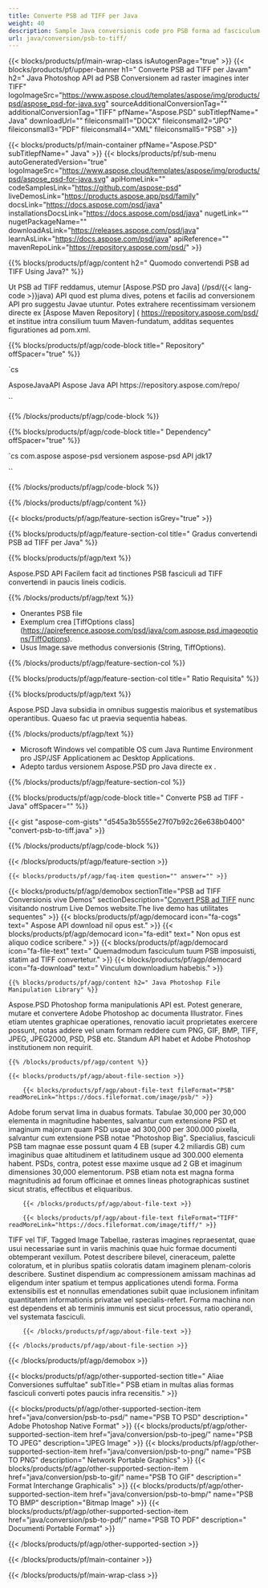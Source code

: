 ```yaml
---
title: Converte PSB ad TIFF per Java
weight: 40
description: Sample Java conversionis code pro PSB forma ad fasciculum TIFF. Hoc exemplo utere codice ad PSB ad TIFF convertendi in applicatione qualibet interretiali vel Desktop Java subnixa.
url: java/conversion/psb-to-tiff/
---
```


{{< blocks/products/pf/main-wrap-class isAutogenPage="true" >}}
{{< blocks/products/pf/upper-banner h1=" Converte PSB ad TIFF per Javam" h2=" Java Photoshop API ad PSB Conversionem ad raster imagines inter TIFF" logoImageSrc="https://www.aspose.cloud/templates/aspose/img/products/psd/aspose_psd-for-java.svg" sourceAdditionalConversionTag="" additionalConversionTag="TIFF" pfName="Aspose.PSD" subTitlepfName=" Java" downloadUrl="" fileiconsmall1="DOCX" fileiconsmall2="JPG" fileiconsmall3="PDF" fileiconsmall4="XML" fileiconsmall5="PSB" >}}

{{< blocks/products/pf/main-container pfName="Aspose.PSD" subTitlepfName=" Java" >}}
{{< blocks/products/pf/sub-menu autoGeneratedVersion="true" logoImageSrc="https://www.aspose.cloud/templates/aspose/img/products/psd/aspose_psd-for-java.svg" apiHomeLink="" codeSamplesLink="https://github.com/aspose-psd" liveDemosLink="https://products.aspose.app/psd/family" docsLink="https://docs.aspose.com/psd/java" installationsDocsLink="https://docs.aspose.com/psd/java" nugetLink="" nugetPackageName="" downloadAsLink="https://releases.aspose.com/psd/java" learnAsLink="https://docs.aspose.com/psd/java" apiReference="" mavenRepoLink="https://repository.aspose.com/psd/" >}}

{{% blocks/products/pf/agp/content h2=" Quomodo convertendi PSB ad TIFF Using Java?" %}}

 Ut PSB ad TIFF reddamus, utemur
 [Aspose.PSD pro Java] (/psd/{{< lang-code >}}java)
 API quod est pluma dives, potens et facilis ad conversionem API pro suggestu Javae utuntur. Potes extrahere recentissimam versionem directe ex
 [Aspose Maven Repository] ( https://repository.aspose.com/psd/
 et institue intra consilium tuum Maven-fundatum, additas sequentes figurationes ad pom.xml.

{{% blocks/products/pf/agp/code-block title=" Repository" offSpacer="true" %}}

`cs

<repository>
<id>AsposeJavaAPI</id>
<name>Aspose Java API</name>
<url> https://repository.aspose.com/repo/</url>
</repository>

``

{{% /blocks/products/pf/agp/code-block %}}

{{% blocks/products/pf/agp/code-block title=" Dependency" offSpacer="true" %}}

`cs
<dependency>
<groupId>com.aspose</groupId>
<artifactId>aspose-psd</artifactId>
<version> versionem aspose-psd API</version>
<classifier>jdk17</classifier>
</dependency>

``

{{% /blocks/products/pf/agp/code-block %}}

{{% /blocks/products/pf/agp/content %}}

{{< blocks/products/pf/agp/feature-section isGrey="true" >}}

{{% blocks/products/pf/agp/feature-section-col title=" Gradus convertendi PSB ad TIFF per Java" %}}

{{% blocks/products/pf/agp/text %}}

 Aspose.PSD API Facilem facit ad tinctiones PSB fasciculi ad TIFF convertendi in paucis lineis codicis.

{{% /blocks/products/pf/agp/text %}}

- Onerantes PSB file
- Exemplum crea [TiffOptions class] (https://apireference.aspose.com/psd/java/com.aspose.psd.imageoptions/TiffOptions).
- Usus Image.save methodus conversionis (String, TiffOptions).

{{% /blocks/products/pf/agp/feature-section-col %}}

{{% blocks/products/pf/agp/feature-section-col title=" Ratio Requisita" %}}

{{% blocks/products/pf/agp/text %}}

 Aspose.PSD Java subsidia in omnibus suggestis maioribus et systematibus operantibus. Quaeso fac ut praevia sequentia habeas.

{{% /blocks/products/pf/agp/text %}}

- Microsoft Windows vel compatible OS cum Java Runtime Environment pro JSP/JSF Applicationem ac Desktop Applications.
- Adepto tardus versionem Aspose.PSD pro Java directe ex
 .

{{% /blocks/products/pf/agp/feature-section-col %}}

{{% blocks/products/pf/agp/code-block title=" Converte PSB ad TIFF - Java" offSpacer="" %}}

{{< gist "aspose-com-gists" "d545a3b5555e27f07b92c26e638b0400" "convert-psb-to-tiff.java" >}}

{{% /blocks/products/pf/agp/code-block %}}

{{< /blocks/products/pf/agp/feature-section >}}

    {{< blocks/products/pf/agp/faq-item question="" answer="" >}}
 

<!-- aboutfile Starts -->

{{< blocks/products/pf/agp/demobox sectionTitle="PSB ad TIFF Conversionis vive Demos" sectionDescription="[Convert PSB ad TIFF](https://products.aspose.app/psd/conversion/psb-to-tiff) nunc visitando nostrum Live Demos website.The live demo has utilitates sequentes" >}}
        {{< blocks/products/pf/agp/democard icon="fa-cogs" text=" Aspose API download nil opus est." >}}
        {{< blocks/products/pf/agp/democard icon="fa-edit" text=" Non opus est aliquo codice scribere." >}}
        {{< blocks/products/pf/agp/democard icon="fa-file-text" text=" Quemadmodum fasciculum tuum PSB imposuisti, statim ad TIFF convertetur." >}}
        {{< blocks/products/pf/agp/democard icon="fa-download" text=" Vinculum downloadium habebis." >}}

    {{% blocks/products/pf/agp/content h2=" Java Photoshop File Manipulation Library" %}}

 Aspose.PSD Photoshop forma manipulationis API est. Potest generare, mutare et convertere Adobe Photoshop ac documenta Illustrator. Fines etiam utentes graphicae operationes, renovatio iacuit proprietates exercere possunt, notas addere vel unam formam reddere cum PNG, GIF, BMP, TIFF, JPEG, JPEG2000, PSD, PSB etc. Standum API habet et Adobe Photoshop institutionem non requirit.



    {{% /blocks/products/pf/agp/content %}}

    {{< blocks/products/pf/agp/about-file-section >}}

        {{< blocks/products/pf/agp/about-file-text fileFormat="PSB" readMoreLink="https://docs.fileformat.com/image/psb/" >}}

Adobe forum servat lima in duabus formats. Tabulae 30,000 per 30,000 elementa in magnitudine habentes, salvantur cum extensione PSD et imaginum majorum quam PSD usque ad 300,000 per 300.000 pixella, salvantur cum extensione PSB notae "Photoshop Big". Specialius, fasciculi PSB tam magnae esse possunt quam 4 EB (super 4.2 miliardis GB) cum imaginibus quae altitudinem et latitudinem usque ad 300.000 elementa habent. PSDs, contra, potest esse maxime usque ad 2 GB et imaginum dimensiones 30,000 elementorum. PSB etiam nota est magna forma magnitudinis ad forum officinae et omnes lineas photographicas sustinet sicut stratis, effectibus et eliquaribus.


        {{< /blocks/products/pf/agp/about-file-text >}}

        {{< blocks/products/pf/agp/about-file-text fileFormat="TIFF" readMoreLink="https://docs.fileformat.com/image/tiff/" >}}

TIFF vel TIF, Tagged Image Tabellae, rasteras imagines repraesentat, quae usui necessariae sunt in variis machinis quae huic formae documenti obtemperant vexillum. Potest describere bilevel, cineraceum, palette coloratum, et in pluribus spatiis coloratis datam imaginem plenam-coloris describere. Sustinet dispendium ac compressionem amissam machinas ad eligendum inter spatium et tempus applicationes utendi forma. Forma extensibilis est et nonnullas emendationes subiit quae inclusionem infinitam quantitatem informationis privatae vel specialis-refert. Forma machina non est dependens et ab terminis immunis est sicut processus, ratio operandi, vel systemata fasciculi.


        {{< /blocks/products/pf/agp/about-file-text >}}

    {{< /blocks/products/pf/agp/about-file-section >}}

{{< /blocks/products/pf/agp/demobox >}}

<!-- aboutfile Ends -->

{{< blocks/products/pf/agp/other-supported-section title=" Aliae Conversiones suffultae" subTitle=" PSB etiam in multas alias formas fasciculi converti potes paucis infra recensitis." >}}

{{< blocks/products/pf/agp/other-supported-section-item href="java/conversion/psb-to-psd/" name="PSB TO PSD" description=" Adobe Photoshop Native Format" >}}
{{< blocks/products/pf/agp/other-supported-section-item href="java/conversion/psb-to-jpeg/" name="PSB TO JPEG" description="JPEG Image" >}}
{{< blocks/products/pf/agp/other-supported-section-item href="java/conversion/psb-to-png/" name="PSB TO PNG" description=" Network Portable Graphics" >}}
{{< blocks/products/pf/agp/other-supported-section-item href="java/conversion/psb-to-gif/" name="PSB TO GIF" description=" Format Interchange Graphicalis" >}}
{{< blocks/products/pf/agp/other-supported-section-item href="java/conversion/psb-to-bmp/" name="PSB TO BMP" description="Bitmap Image" >}}
{{< blocks/products/pf/agp/other-supported-section-item href="java/conversion/psb-to-pdf/" name="PSB TO PDF" description=" Documenti Portable Format" >}}

{{< /blocks/products/pf/agp/other-supported-section >}}

{{< /blocks/products/pf/main-container >}}
    
{{< /blocks/products/pf/main-wrap-class >}}

